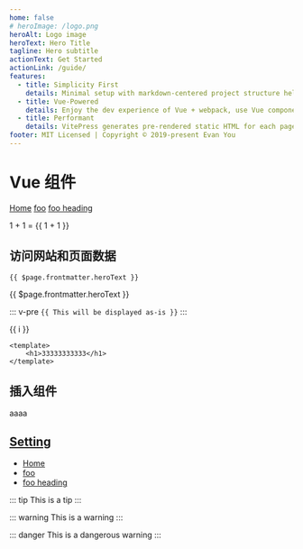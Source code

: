 ```yaml
---
home: false
# heroImage: /logo.png
heroAlt: Logo image
heroText: Hero Title
tagline: Hero subtitle
actionText: Get Started
actionLink: /guide/
features:
  - title: Simplicity First
    details: Minimal setup with markdown-centered project structure helps you focus on writing.
  - title: Vue-Powered
    details: Enjoy the dev experience of Vue + webpack, use Vue components in markdown, and develop custom themes with Vue.
  - title: Performant
    details: VitePress generates pre-rendered static HTML for each page, and runs as an SPA once a page is loaded.
footer: MIT Licensed | Copyright © 2019-present Evan You
---
```


# Vue 组件 <testC></testC>

[Home](/) <!-- sends the user to the root README.md -->
[foo](/foo/) <!-- sends the user to index.html of directory foo -->
[foo heading](./#heading) <!-- anchors user to a heading in the foo README file -->


1 + 1 = {{ 1 + 1 }}

<testC></testC>

## 访问网站和页面数据
```
{{ $page.frontmatter.heroText }}
```
{{ $page.frontmatter.heroText }}


::: v-pre
`{{ This will be displayed as-is }}`
:::

<span v-for="i in 3">{{ i }} </span>


```vue
<template>
    <h1>33333333333</h1>
</template>
```

## 插入组件

<CustomComponent />

aaaa

<script setup>
import CustomComponent from './test.vue'
</script>


## [Setting](./setting)

* [Home](/) <!-- sends the user to the root README.md -->
* [foo](/foo/) <!-- sends the user to index.html of directory foo -->
* [foo heading](./#heading) <!-- anchors user to a heading in the foo README file -->

::: tip
This is a tip
:::

::: warning
This is a warning
:::

::: danger
This is a dangerous warning
:::